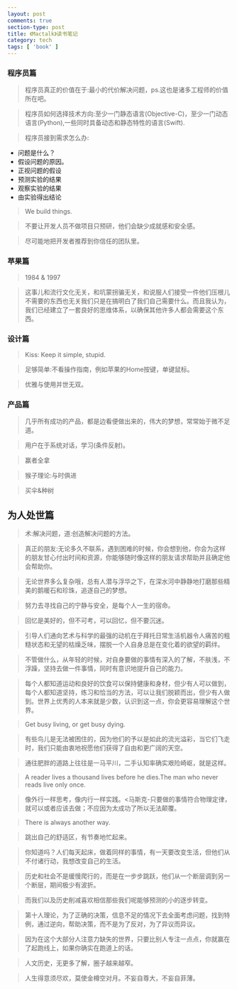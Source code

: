 ```yaml
---
layout: post
comments: true
section-type: post
title: 《Mactalk》读书笔记
category: tech
tags: [ 'book' ]
---
```

### 程序员篇

>	程序员真正的价值在于:最小的代价解决问题，ps.这也是诸多工程师的价值所在吧。

>	程序员如何选择技术方向:至少一门静态语言(Objective-C)，至少一门动态语言(Python),一些同时具备动态和静态特性的语言(Swift).

>	程序员接到需求怎么办:	

* 问题是什么？
* 假设问题的原因。
* 正视问题的假设
* 预测实验的结果
* 观察实验的结果
* 由实验得出结论

>	We build things.

>	不要让开发人员不做项目只预研，他们会缺少成就感和安全感。

>	尽可能地把开发者推荐到你信任的团队里。
### 苹果篇

>	1984 & 1997

>	这事儿和流行文化无关，和坑蒙拐骗无关，和说服人们接受一件他们压根儿不需要的东西也无关我们只是在搞明白了我们自己需要什么。而且我认为，我们已经建立了一套良好的思维体系，以确保其他许多人都会需要这个东西。

### 设计篇
>	Kiss: Keep it simple, stupid.

>	足够简单:不看操作指南，例如苹果的Home按键，单键鼠标。

>	优雅与使用并世无双。
### 产品篇
>	几乎所有成功的产品，都是边看便做出来的，伟大的梦想，常常始于微不足道。

>	用户在于系统对话，学习(条件反射)。

> 	赢者全拿

>	猴子理论:与时俱进

>	买伞&种树
## 为人处世篇
>	术:解决问题，道:创造解决问题的方法。

>	真正的朋友:无论多久不联系，遇到困难的时候，你会想到他，你会为这样的朋友甘心付出时间和资源，你能够随时像这样的朋友请求帮助并且确定他会帮助你。

>	无论世界多么复杂哦，总有人潜与浮华之下，在深水河中静静地打磨那些精美的鹅暖石和珍珠，追逐自己的梦想。

>	努力去寻找自己的宁静与安全，是每个人一生的宿命。

>	回忆是美好的，但不可考，可以回忆，但不要沉迷。

>	引导人们通向艺术与科学的最强的动机在于拜托日常生活机器令人痛苦的粗糙状态和无望的枯燥乏味，摆脱一个人自身总是在变化着的欲望的羁绊。

>	不管做什么，从年轻的时候，对自身要做的事情有深入的了解，不肤浅，不浮躁，坚持去做一件事情，同时有意识地提升自己的能力。

>	每个人都知道运动和良好的饮食可以保持健康和身材，但少有人可以做到，每个人都知道坚持，练习和恰当的方法，可以让我们脱颖而出，但少有人做到。世界上优秀的人本来就是少数，认识到这一点，你会更容易理解这个世界。

>	Get busy living, or get busy dying.

>	有些鸟儿是无法被困住的，因为他们的予以是如此的流光溢彩，当它们飞走时，我们只能由衷地祝愿他们获得了自由和更广阔的天空。

>	通往肥胖的道路上往往是一马平川，二手认知率确实艰险崎岖，就是这样。

>	A reader lives a thousand lives before he dies.The man who never reads live only once.

>	像外行一样思考，像内行一样实践。<马斯克-只要做的事情符合物理定律，就可以或者应该去做；不应因为太成功了所以无法颠覆。

>	There is always another way.

>	跳出自己的舒适区，有节奏地忙起来。

>	你知道吗？人们每天起床，做着同样的事情，有一天要改变生活，但他们从不付诸行动，我想改变自己的生活。

>	历史和社会不是缓慢爬行的，而是在一步步跳跃，他们从一个断层调到另一个断层，期间极少有波折。

>	而我们以及历史削减喜欢相信那些我们呢能够预测的小的逐步转变。

>	第十人理论，为了正确的决策，信息不足的情况下去全面考虑问题，找到特例，通过逆向，帮助决策，而不是为了反对，为了异议而异议。

>	因为在这个大部分人注意力缺失的世界，只要比别人专注一点点，你就赢在了起跑线上，如果你确实在跑道上的话。

>	人文历史，无更多了解，圈子越来越窄。

>	人生得意须尽欢，莫使金樽空对月。不妄自尊大，不妄自菲薄。